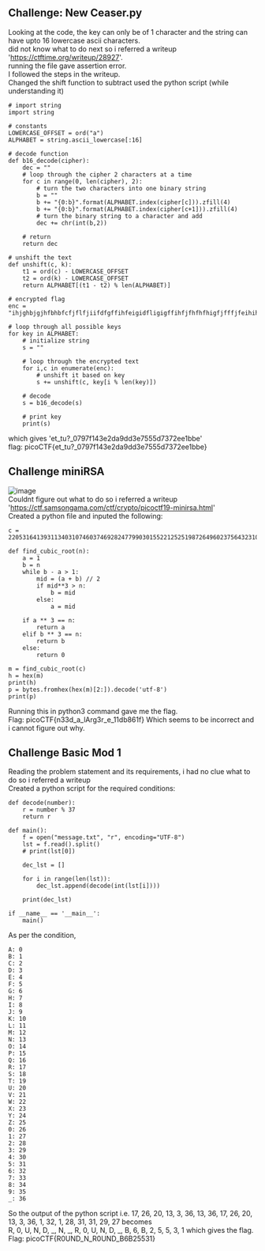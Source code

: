 ## Challenge: New Ceaser.py  
Looking at the code, the key can only be of 1 character and the string can have upto 16 lowercase ascii characters.  
did not know what to do next so i referred a writeup 'https://ctftime.org/writeup/28927'.  
running the file gave assertion error.  
I followed the steps in the writeup.  
Changed the shift function to subtract
used the python script (while understanding it)  
```
# import string
import string

# constants
LOWERCASE_OFFSET = ord("a")
ALPHABET = string.ascii_lowercase[:16]

# decode function
def b16_decode(cipher):
    dec = ""
    # loop through the cipher 2 characters at a time
    for c in range(0, len(cipher), 2):
        # turn the two characters into one binary string
        b = ""
        b += "{0:b}".format(ALPHABET.index(cipher[c])).zfill(4)
        b += "{0:b}".format(ALPHABET.index(cipher[c+1])).zfill(4)
        # turn the binary string to a character and add
        dec += chr(int(b,2))
    
    # return
    return dec

# unshift the text
def unshift(c, k):
    t1 = ord(c) - LOWERCASE_OFFSET
    t2 = ord(k) - LOWERCASE_OFFSET
    return ALPHABET[(t1 - t2) % len(ALPHABET)]

# encrypted flag
enc = "ihjghbjgjhfbhbfcfjflfjiifdfgffihfeigidfligigffihfjfhfhfhigfjfffjfeihihfdieieih"

# loop through all possible keys
for key in ALPHABET:
    # initialize string
    s = ""

    # loop through the encrypted text
    for i,c in enumerate(enc):
        # unshift it based on key
        s += unshift(c, key[i % len(key)])

    # decode
    s = b16_decode(s)

    # print key
    print(s)
```
which gives 'et_tu?_0797f143e2da9dd3e7555d7372ee1bbe'  
flag: picoCTF{et_tu?_0797f143e2da9dd3e7555d7372ee1bbe}  
## Challenge miniRSA
![image](https://github.com/Azure9733/picoCTF/assets/143328010/078db832-ded3-423a-a230-b26d89f623bf)  
Couldnt figure out what to do so i referred a writeup 'https://ctf.samsongama.com/ctf/crypto/picoctf19-minirsa.html'  
Created a python file and inputed the following:  
```
c = 2205316413931134031074603746928247799030155221252519872649602375643231006596573791863783976856797977916843724727388379790172135717557077760267874464115099065405422557746246682213987550407899612567166189989232143975665175662662107329564517

def find_cubic_root(n):
    a = 1
    b = n
    while b - a > 1:
        mid = (a + b) // 2
        if mid**3 > n:
            b = mid
        else:
            a = mid

    if a ** 3 == n:
        return a
    elif b ** 3 == n:
        return b
    else:
        return 0

m = find_cubic_root(c)
h = hex(m)
print(h)
p = bytes.fromhex(hex(m)[2:]).decode('utf-8')
print(p)
```
Running this in python3 command gave me the flag.  
Flag: picoCTF{n33d_a_lArg3r_e_11db861f}
Which seems to be incorrect and i cannot figure out why.

## Challenge Basic Mod 1  
Reading the problem statement and its requirements, i had no clue what to do so i referred a writeup  
Created a python script for the required conditions:  
```
def decode(number):
    r = number % 37
    return r

def main():
    f = open("message.txt", "r", encoding="UTF-8")
    lst = f.read().split()
    # print(lst[0])

    dec_lst = []

    for i in range(len(lst)):
        dec_lst.append(decode(int(lst[i])))

    print(dec_lst)

if __name__ == '__main__':
    main()
```
As per the condition,  
```
A: 0
B: 1
C: 2
D: 3
E: 4
F: 5
G: 6
H: 7
I: 8
J: 9
K: 10
L: 11
M: 12
N: 13
O: 14
P: 15
Q: 16
R: 17
S: 18
T: 19
U: 20
V: 21
W: 22
X: 23
Y: 24
Z: 25
0: 26
1: 27
2: 28
3: 29
4: 30
5: 31
6: 32
7: 33
8: 34
9: 35
_: 36
```
So the output of the python script i.e. 17, 26, 20, 13, 3, 36, 13, 36, 17, 26, 20, 13, 3, 36, 1, 32, 1, 28, 31, 31, 29, 27 becomes  
R, 0, U, N, D, _, N, _, R, 0, U, N, D, _, B, 6, B, 2, 5, 5, 3, 1 which gives the flag.  
Flag: picoCTF{R0UND_N_R0UND_B6B25531}
